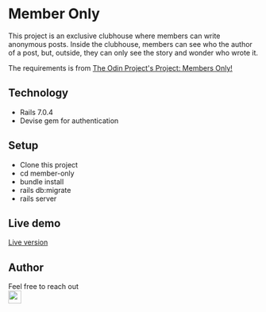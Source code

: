 # Member Only

This project is an exclusive clubhouse where members can write anonymous posts. Inside the clubhouse, members can see who the author of a post, but, outside, they can only see the story and wonder who wrote it.

The requirements is from [The Odin Project's Project: Members Only!](https://www.theodinproject.com/lessons/ruby-on-rails-members-only) 

## Technology
* Rails 7.0.4
* Devise gem for authentication

## Setup

* Clone this project
* cd member-only
* bundle install
* rails db:migrate
* rails server

## Live demo
[Live version](https://member-only.learneveryday.dev/)

## Author

Feel free to reach out  
[<code><img height="26" src="https://upload.wikimedia.org/wikipedia/commons/thumb/c/c9/Linkedin.svg/1200px-Linkedin.svg.png"></code>](https://www.linkedin.com/in/le-nguyen-0bb862144/)